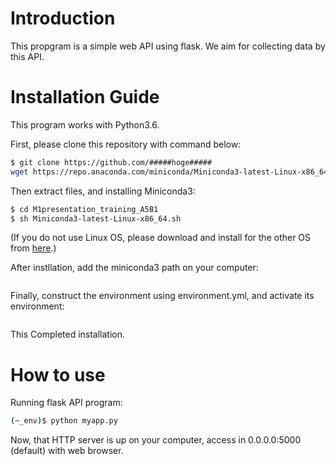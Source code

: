 # Introduction
This propgram is a simple web API using flask. We aim for collecting data by this API.

# Installation Guide
This program works with Python3.6.

First, please clone this repository with command below:
```sh
$ git clone https://github.com/#####hoge#####
wget https://repo.anaconda.com/miniconda/Miniconda3-latest-Linux-x86_64.sh
```

Then extract files, and installing Miniconda3:
```sh
$ cd M1presentation_training_A5B1
$ sh Miniconda3-latest-Linux-x86_64.sh
```
(If you do not use Linux OS, please download and install for the other OS from [here](https://conda.io/miniconda.html).)


After instllation, add the miniconda3 path on your computer:
```sh

```

Finally, construct the environment using environment.yml, and activate its environment:
```sh

```

This Completed installation.

# How to use

Running flask API program:
```sh
(~_env)$ python myapp.py
```

Now, that HTTP server is up on your computer, access in 0.0.0.0:5000 (default) with web browser.

